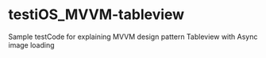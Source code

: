 # testiOS_MVVM-tableview
Sample testCode for explaining MVVM design pattern 
Tableview with Async image loading
